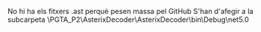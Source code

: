 No hi ha els fitxers .ast perquè pesen massa pel GitHub
S'han d'afegir a la subcarpeta \PGTA_P2\AsterixDecoder\AsterixDecoder\bin\Debug\net5.0
